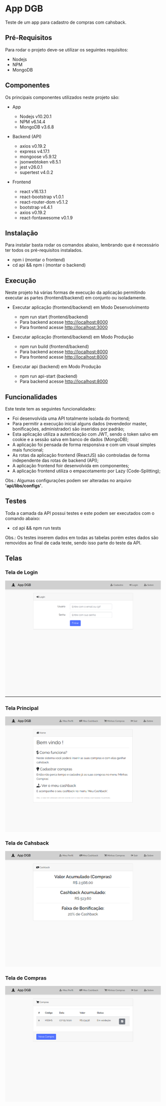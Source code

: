 # App DGB

Teste de um app para cadastro de compras com cahsback.

## Pré-Requisitos

Para rodar o projeto deve-se utilizar os seguintes requisitos:
- Nodejs 
- NPM
- MongoDB

## Componentes

Os principais componentes utilizados neste projeto são:

* App
	* Nodejs v10.20.1
	* NPM v6.14.4
	* MongoDB v3.6.8

* Backend (API)
	* axios v0.19.2
	* express v4.17.1
	* mongoose v5.9.12
	* jsonwebtoken v8.5.1
	* jest v26.0.1
	* supertest v4.0.2

* Frontend
	* react v16.13.1
	* react-bootstrap v1.0.1
	* react-router-dom v5.1.2
	* bootstrap v4.4.1
	* axios v0.19.2
	* react-fontawesome v0.1.9


## Instalação

Para instalar basta rodar os comandos abaixo, lembrando que é necessário ter todos os pré-requisitos instalados.
- npm i (montar o frontend)
- cd api && npm i (montar o backend)

## Execução

Neste projeto há várias formas de execução da aplicação permitindo executar as partes (frontend/backend) em conjunto ou isoladamente.

* Executar aplicação (frontend/backend) em Modo Desenvolvimento
	* npm run start (frontend/backend) 
	* Para backend acesse [http://localhost:8000](http://localhost:8000)
	* Para frontend acesse [http://localhost:3000](http://localhost:3000)

* Executar aplicação (frontend/backend) em Modo Produção
	* npm run build (frontend/backend) 
	* Para backend acesse [http://localhost:8000](http://localhost:8000)
	* Para frontend acesse [http://localhost:8000](http://localhost:8000)

* Executar api (backend) em Modo Produção
	* npm run api-start (backend) 
	* Para backend acesse [http://localhost:8000](http://localhost:8000)

## Funcionalidades

Este teste tem as seguintes funcionalidades:
- Foi desenvolvida uma API totalmente isolada do frontend;
- Para permitir a execução inicial alguns dados (revendedor master, bonificações, administrador) são inseridos por padrão;
- Esta aplicação utiliza a autenticação com JWT, sendo o token salvo em cookie e a sessão salva em banco de dados (MongoDB);
- A aplicação foi pensada de forma responsiva e com um visual simples mais funcional;
- As rotas da aplicação frontend (ReactJS) são controladas de forma independente das rotas de backend (API);
- A aplicação frontend foir desenvolvida em componentes;
- A aplicação frontend utiliza o empacotamento por Lazy (Code-Splitting);

Obs.: Algumas configurações podem ser alteradas no arquivo **'api/libs/configs'**.

## Testes

Toda a camada da API possui testes e este podem ser executados com o comando abaixo:
- cd api && npm run tests

Obs.: Os testes inserem dados em todas as tabelas porém estes dados são removidos ao final de cada teste, sendo isso parte do teste da API.

## Telas

### Tela de Login
![Tela de Login](/images/app_dgb01.png)

### Tela Principal
![Tela Principal](/images/app_dgb02.png)

### Tela de Cahsback
![Tela  de Cahsback](/images/app_dgb03.png)

### Tela de Compras
![Tela  de Compras](/images/app_dgb04.png)